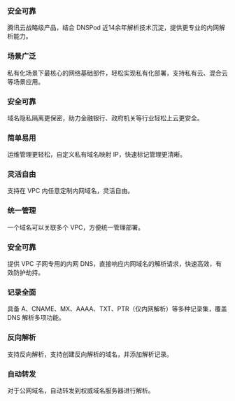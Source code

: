 ### 安全可靠
腾讯云战略级产品，结合 DNSPod 近14余年解析技术沉淀，提供更专业的内网解析能力。

### 场景广泛
私有化场景下最核心的网络基础部件，轻松实现私有化部署，支持私有云、混合云等场景应用。

### 安全可靠
域名隐私隔离更保密，助力金融银行、政府机关等行业轻松上云更安全。

### 简单易用
运维管理更轻松，自定义私有域名映射 IP，快速标记管理更清晰。

### 灵活自由
支持在 VPC 内任意定制内网域名，灵活自由。

### 统一管理
一个域名可以关联多个 VPC，方便统一管理部署。

### 安全可靠
提供 VPC 子网专用的内网 DNS，直接响应内网域名的解析请求，快速高效，有效防护劫持。

### 记录全面
具备 A、CNAME、MX、AAAA、TXT、PTR（仅内网解析）等多种记录集，覆盖 DNS 解析多项功能。

### 反向解析
支持反向解析，支持创建反向解析的域名，并添加解析记录。

### 自动转发
对于公网域名，自动转发到权威域名服务器进行解析。
